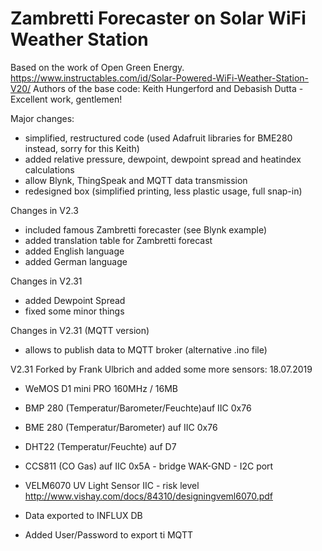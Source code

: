 # Zambretti Forecaster on Solar WiFi Weather Station
Based on the work of Open Green Energy.
https://www.instructables.com/id/Solar-Powered-WiFi-Weather-Station-V20/
Authors of the base code: Keith Hungerford and Debasish Dutta - Excellent work, gentlemen!

Major changes:
- simplified, restructured code (used Adafruit libraries for BME280 instead, sorry for this Keith)
- added relative pressure, dewpoint, dewpoint spread and heatindex calculations
- allow Blynk, ThingSpeak and MQTT data transmission
- redesigned box (simplified printing, less plastic usage, full snap-in)

Changes in V2.3
- included famous Zambretti forecaster (see Blynk example)
- added translation table for Zambretti forecast
- added English language
- added German language

Changes in V2.31
- added Dewpoint Spread
- fixed some minor things

Changes in V2.31 (MQTT version)
- allows to publish data to MQTT broker (alternative .ino file)

V2.31 Forked by Frank Ulbrich and added some more sensors:
18.07.2019
- WeMOS D1 mini PRO 160MHz / 16MB
- BMP 280 (Temperatur/Barometer/Feuchte)auf IIC 0x76
- BME 280 (Temperatur/Barometer) auf IIC 0x76
- DHT22   (Temperatur/Feuchte) auf D7
- CCS811  (CO Gas) auf IIC 0x5A - bridge  WAK-GND - I2C port
- VELM6070 UV Light Sensor IIC - risk level http://www.vishay.com/docs/84310/designingveml6070.pdf

- Data exported to INFLUX DB
- Added User/Password to export ti MQTT
